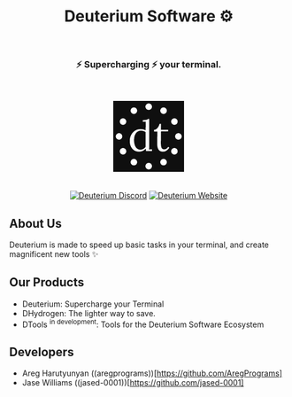 <div align="center">
  <h1>Deuterium Software ⚙</h1><br />
   <h3>⚡ <b>Supercharging</b> ⚡ your terminal.</h3><br /><br />
  <img src="https://github.com/deuterium-software/.github/blob/main/profile/dark.png?raw=true" alt="DeuteriumSoftware Logo (dark mode)" width="128" height="128"><br /><br />

  <a href="https://discord.gg/UEB6SWzfV7">![Deuterium Discord](https://img.shields.io/discord/1033847467655053332?style=for-the-badge&logo=discord&label=DISCORD&color=blue)</a> <a href="https://github.com/AregPrograms/Deuterium/releases/tag/BETA"><a href="https://getdeuterium.win">![Deuterium Website](https://img.shields.io/static/v1?label=WEBSITE&message=getdeuterium.win&color=%3CCOLOR%3E&style=for-the-badge&logo=html5)</a>
</div>

## About Us
Deuterium is made to speed up basic tasks in your terminal, and create magnificent new tools ✨

## Our Products
- Deuterium: Supercharge your Terminal
- DHydrogen: The lighter way to save.
- DTools <sup>in development</sup>: Tools for the Deuterium Software Ecosystem

## Developers
- Areg Harutyunyan ((aregprograms))[https://github.com/AregPrograms]
- Jase Williams ((jased-0001))[https://github.com/jased-0001]
